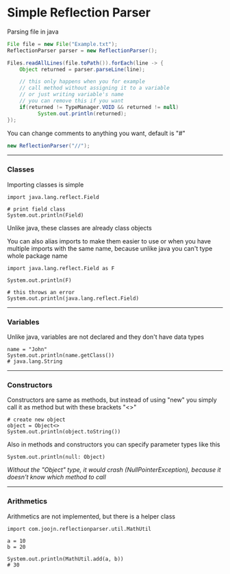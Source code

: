 # Simple Reflection Parser

Parsing file in java
```java
File file = new File("Example.txt");
ReflectionParser parser = new ReflectionParser();

Files.readAllLines(file.toPath()).forEach(line -> {
    Object returned = parser.parseLine(line);

    // this only happens when you for example
    // call method without assigning it to a variable
    // or just writing variable's name
    // you can remove this if you want
    if(returned != TypeManager.VOID && returned != null)
          System.out.println(returned);
});
```

You can change comments to anything you want, default is "#"
```java
new ReflectionParser("//");
```

---
### Classes

Importing classes is simple
```
import java.lang.reflect.Field

# print field class
System.out.println(Field)
```
Unlike java, these classes are already class objects

You can also alias imports to
make them easier to use or when you have 
multiple imports with the same name, because
unlike java you can't type whole package name

```
import java.lang.reflect.Field as F

System.out.println(F)

# this throws an error
System.out.println(java.lang.reflect.Field)
```
---
### **Variables**

Unlike java, variables are not declared and they don't have data types
```
name = "John"
System.out.println(name.getClass())
# java.lang.String
```

---
### **Constructors**
Constructors are same as methods, but
instead of using "new" you simply call
it as method but with these brackets "<>"
```
# create new object
object = Object<>
System.out.println(object.toString())
```

Also in methods and constructors you can 
specify parameter types like this
```
System.out.println(null: Object)
```
_Without the "Object" type, it would crash
(NullPointerException), because it doesn't 
know which method to call_

---
### **Arithmetics**

Arithmetics are not implemented, but there is a helper class
```
import com.joojn.reflectionparser.util.MathUtil

a = 10
b = 20

System.out.println(MathUtil.add(a, b))
# 30
```

